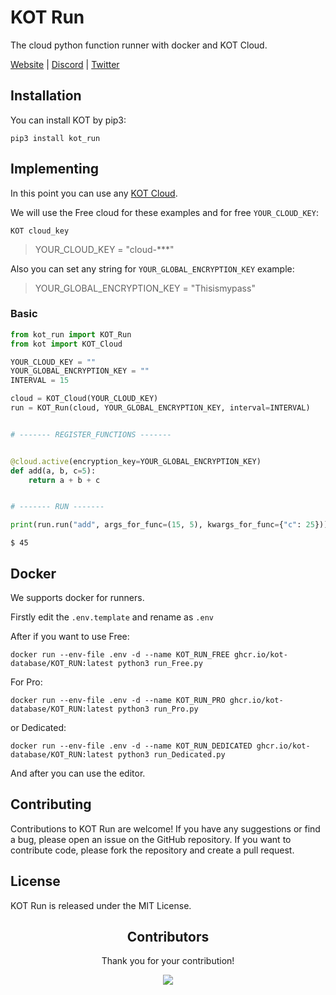 # KOT Run

The cloud python function runner with docker and KOT Cloud.

[Website](https://kotdatabase.dev/kot-run) | [Discord](https://discord.gg/QtnKf532Er) | [Twitter](https://twitter.com/kot_database)




## Installation
You can install KOT by pip3:

```console
pip3 install kot_run
```



## Implementing
In this point you can use any [KOT Cloud](https://docs.kotdatabase.dev/kot_cloud.html).


We will use the Free cloud for these examples and for free `YOUR_CLOUD_KEY`:
```console
KOT cloud_key
```
>YOUR_CLOUD_KEY = "cloud-***"

Also you can set any string for `YOUR_GLOBAL_ENCRYPTION_KEY` example: 
> YOUR_GLOBAL_ENCRYPTION_KEY = "Thisismypass"

### Basic

```python
from kot_run import KOT_Run
from kot import KOT_Cloud

YOUR_CLOUD_KEY = ""
YOUR_GLOBAL_ENCRYPTION_KEY = ""
INTERVAL = 15

cloud = KOT_Cloud(YOUR_CLOUD_KEY)
run = KOT_Run(cloud, YOUR_GLOBAL_ENCRYPTION_KEY, interval=INTERVAL)


# ------- REGISTER_FUNCTIONS ------- 


@cloud.active(encryption_key=YOUR_GLOBAL_ENCRYPTION_KEY)
def add(a, b, c=5):
    return a + b + c


# ------- RUN ------- 

print(run.run("add", args_for_func=(15, 5), kwargs_for_func={"c": 25}))
```

```console
$ 45
```


## Docker
We supports docker for runners.

Firstly edit the `.env.template` and rename as `.env`


After if you want to use Free:

```console
docker run --env-file .env -d --name KOT_RUN_FREE ghcr.io/kot-database/KOT_RUN:latest python3 run_Free.py
```

For Pro:


```console
docker run --env-file .env -d --name KOT_RUN_PRO ghcr.io/kot-database/KOT_RUN:latest python3 run_Pro.py
```

or Dedicated:


```console
docker run --env-file .env -d --name KOT_RUN_DEDICATED ghcr.io/kot-database/KOT_RUN:latest python3 run_Dedicated.py
```


And after you can use the editor.



## Contributing
Contributions to KOT Run are welcome! If you have any suggestions or find a bug, please open an issue on the GitHub repository. If you want to contribute code, please fork the repository and create a pull request.

## License
KOT Run is released under the MIT License.

<h2 align="center">
    Contributors
</h2>
<p align="center">
    Thank you for your contribution!
</p>
<p align="center">
    <a href="https://github.com/KOT-database/KOT-Run/graphs/contributors">
      <img src="https://contrib.rocks/image?repo=KOT-database/KOT-Run" />
    </a>
</p>
